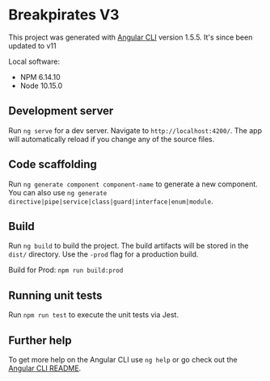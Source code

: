 # Breakpirates V3

This project was generated with [Angular CLI](https://github.com/angular/angular-cli) version 1.5.5. It's since been updated to v11

Local software:
* NPM 6.14.10
* Node 10.15.0

## Development server

Run `ng serve` for a dev server. Navigate to `http://localhost:4200/`. The app will automatically reload if you change any of the source files.

## Code scaffolding

Run `ng generate component component-name` to generate a new component. You can also use `ng generate directive|pipe|service|class|guard|interface|enum|module`.

## Build

Run `ng build` to build the project. The build artifacts will be stored in the `dist/` directory. Use the `-prod` flag for a production build.

Build for Prod: `npm run build:prod`

## Running unit tests

Run `npm run test` to execute the unit tests via Jest.

## Further help

To get more help on the Angular CLI use `ng help` or go check out the [Angular CLI README](https://github.com/angular/angular-cli/blob/master/README.md).

